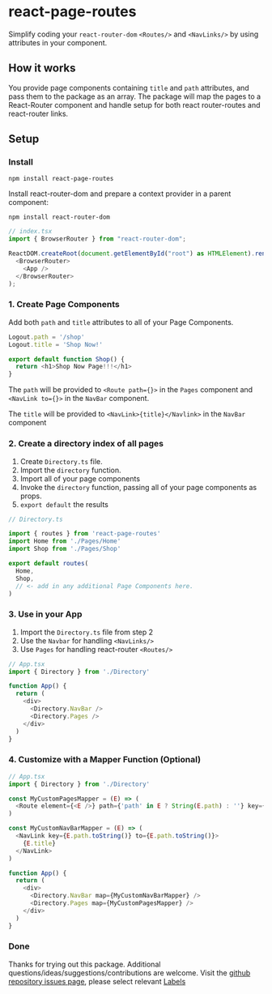 # react-page-routes

Simplify coding your `react-router-dom` `<Routes/>` and `<NavLinks/>` by using attributes in your component.

## How it works

You provide page components containing `title` and `path` attributes, and pass them to the package as an array. The package will map the pages to a React-Router component and handle setup for both react router-routes and react-router links.

## Setup

### Install

```shell
npm install react-page-routes
```

Install react-router-dom and prepare a context provider in a parent component:

```shell
npm install react-router-dom
```

```javascript
// index.tsx
import { BrowserRouter } from "react-router-dom";

ReactDOM.createRoot(document.getElementById("root") as HTMLElement).render(
  <BrowserRouter>
    <App />
  </BrowserRouter>
);
```

### 1. Create Page Components

Add both `path` and `title` attributes to all of your Page Components.

```javascript
Logout.path = '/shop'
Logout.title = 'Shop Now!'

export default function Shop() {
  return <h1>Shop Now Page!!!</h1>
}
```

The `path` will be provided to `<Route path={}>` in the `Pages` component and `<NavLink to={}>` in the `NavBar` component.

The `title` will be provided to `<NavLink>{title}</Navlink>` in the `NavBar` component

### 2. Create a directory index of all pages

1. Create `Directory.ts` file.
2. Import the `directory` function.
3. Import all of your page components
4. Invoke the `directory` function, passing all of your page components as props.
5. `export default` the results

```javascript
// Directory.ts

import { routes } from 'react-page-routes'
import Home from './Pages/Home'
import Shop from './Pages/Shop'

export default routes(
  Home,
  Shop,
  // <- add in any additional Page Components here.
)
```

### 3. Use in your App

1. Import the `Directory.ts` file from step 2
2. Use the `Navbar` for handling `<NavLinks/>`
3. Use `Pages` for handling react-router `<Routes/>`

```javascript
// App.tsx
import { Directory } from './Directory'

function App() {
  return (
    <div>
      <Directory.NavBar />
      <Directory.Pages />
    </div>
  )
}
```

### 4. Customize with a Mapper Function (Optional)

```javascript
// App.tsx
import { Directory } from './Directory'

const MyCustomPagesMapper = (E) => (
  <Route element={<E />} path={'path' in E ? String(E.path) : ''} key={String(E.name)} />
)

const MyCustomNavBarMapper = (E) => (
  <NavLink key={E.path.toString()} to={E.path.toString()}>
    {E.title}
  </NavLink>
)

function App() {
  return (
    <div>
      <Directory.NavBar map={MyCustomNavBarMapper} />
      <Directory.Pages map={MyCustomPagesMapper} />
    </div>
  )
}
```

### Done

Thanks for trying out this package.
Additional questions/ideas/suggestions/contributions are welcome.
Visit the [github repository issues page](https://github.com/Jonathan-Dobson/react-page-routes/issues), please select relevant  [Labels](https://github.com/Jonathan-Dobson/react-page-routes/labels)
